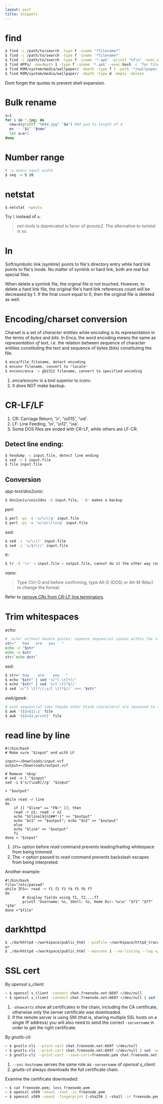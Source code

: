 ```yaml
---
layout: post
title: Snippets
---
```


# find

```bash
$ find -L /path/to/search -type f -iname "*filename*"
$ find -L /path/to/search -type f -iname '*filename*'
$ find -L /path/to/search -type f -iname '*.apk' -printf "%f\n" -exec cp -fv '{}' /path/to/copy \;
$ find APPs/ -maxdepth 1 -type f -iname '*.apk' -exec bash -c 'for file; do file="${file##*/}"; mkdir -p ROM/system/preset_apps/"${file%.apk}"; cp APPs/"${file}" ROM/system/preset_apps/"${file%.*}"; done' 'personal-apps' '{}' +
$ find ROM/system/media/wallpaper/ -depth -type f ! -path '*/wallpaper_15.png' -delete
$ find ROM/system/media/wallpaper/ -depth -type d -empty -delete
```

Dont forget the quotes to prevent shell expansion.

# Bulk rename

```bash
a=1
for i in *.jpg; do
  new=$(printf "%04d.jpg" "$a") #04 pad to length of 4
  mv -- "$i" "$new"
  let a=a+1
done
```

# Number range

```bash
# -w means equal width
$ seq -w 5 20
```

# netstat

```bash
$ netstat -npeatu
```

Try `l` instead of `a`.

>*net-tools* is deprecated in favor of *iproute2*. The alternative to *netstat* is *ss*.

# ln

Soft/symbolic link (symlink) points to file's directory entry while hard link points to file's inode. No matter of symlink or hard link, both are real but special files.

   When delete a symlink file, the orginal file is not touched. However, to delete a hard link file, the original file's hard link references count will be decreased by 1. If the final count equal to 0, then the original file is deleted as well.

# Encoding/charset conversion

   Charset is a set of *character* entities while encoding is its representation in the terms of *bytes* and *bits*.  In Enca, the word encoding means the same as *representation of text*, i.e. the relation between sequence of character entities constituting the text and sequence of bytes (bits) constituting the file.
   
   ```bash
   $ enca/file filename, detect encoding
   $ enconv filename, convert to *locale*
   $ enconv/enca -x gb2312 filename, convert to specified encoding
   ```

   1. *enca/enconv* is a tool superior to *iconv*.
   2. It does NOT make backup.

# CR-LF/LF

1. CR: Carriage Return, '\r', '\o015', '\xd'.
2. LF: Line Feeding, '\n', '\o12', '\xa'.
3. Some DOS files are ended with CR-LF, while others are LF-CR.

## Detect line ending:

```bash
$ hexdump -c input.file, detect line ending
$ sed -n l input.file
$ file input.file
```

## Conversion

*app-text/dos2unix*:

```bash
$ dos2unix/unix2dos -b input.file, '-b' makes a backup
```

*perl*:

```bash
$ perl -pi -e 's/\r//g' input.file
$ perl -pi -e 's/\n/\r\n/g' input.file
```

*sed*:

```bash
$ sed -i 's/\r//' input.file
$ sed -i 's/$/\r/' input.file
```

*tr*:

```bash
$ tr -d '\r' < input.file > output.file, cannot do it the other way round
```

*nano*:

>Type Ctrl-O and before confirming, type Alt-D (DOS) or Alt-M (Mac) to change the format.

Refer to [remove CRs from CR-LF line terminators](http://mywiki.wooledge.org/BashFAQ/052).

# Trim whitespaces

*echo*:

```bash
# `echo' without double quotes; squeeze sequencial spaces within the string to single one
str="   how   are	you   "
echo -e "$str"
echo -e $str
str=`echo $str`
```

*sed*:

```bash
$ str=" how    are    you   "
$ echo "$str" | sed 's/^[ \t]*//'
$ echo "$str" | sed 's/[ \t]*$//'
$ sed 's/^[ \t]*//;s/[ \t]*$//' <<< "$str"
```

*awk/gawk*:

```bash
# even sequencial tabs (maybe other blank characters) are squeezed to single space within string
$ awk '{$1=$1};1' file
$ awk '{$1=$1;print}' file
```

# read line by line

```
#!/bin/bash
# Make sure "$input" end with LF

input=~/Downloads/input.vcf
output=~/Downloads/output.vcf

# Remove 'nbsp'
# sed -n l "$input"
sed -i $'s/[\ua0]//g' "$input"

> "$output"

while read -r line
do
    if [[ "$line" == "FN:" ]]; then
	read -r n1; read -r n2
	echo "${line}${n2##*:}" >> "$output"
	echo "$n1" >> "$output"; echo "$n2" >> "$output"
    else
	echo "$line" >> "$output"
    fi
done < "$input"
```

1. `IFS=` option before *read* command prevents leading/trailing whitespace from being trimmed.
2. The -r option passed to *read* command prevents backslash escapes from being interpreted.

Another example:

```
#!/bin/bash
file="/etc/passwd"
while IFS=: read -r f1 f2 f3 f4 f5 f6 f7
do
        # display fields using f1, f2,..,f7
        printf 'Username: %s, Shell: %s, Home Dir: %s\n' "$f1" "$f7" "$f6"
done <"$file"
```

# darkhttpd

```bash
$ ./darkhttpd ~/workspace/public_html --pidfile ~/workspace/httpd_traces/httpd.pid --daemon --maxconn 1 --no-listing --log ~/workspace/httpd_traces/access.log --forward example.com:8080 http://www.example.com:8080
or
$ ./darkhttpd ~/workspace/public_html --maxconn 1 --no-listing --log ~/workspace/httpd_traces/access.log --forward example.com:8080 http://www.example.com:8080 &
```

# SSL cert

By *openssl s_client*:

```bash
~ $ openssl s_client -connect chat.freenode.net:6697 </dev/null
~ $ openssl s_client -connect chat.freenode.net:6697 </dev/null | sed -ne '/-BEGIN CERTIFICATE-/,/-END CERTIFICATE-/p' > freenode.pem
```

1. `-showcerts` show all certificates in the chain, including the CA certificate, otherwise only the server certificate was downloaded.
2. If the remote server is using SNI (that is, sharing multiple SSL hosts on a single IP address) you will also need to send the correct `-servername` in order to get the right certificate.

By *gnutls-cli*:

```bash
~ $ gnutls-cli --print-cert chat.freenode.net:6697 </dev/null
~ $ gnutls-cli --print-cert chat.freenode.net:6697 </dev/null | sed -ne '/-BEGIN CERTIFICATE-/,/-END CERTIFICATE-/p' > freenode.pem
~ $ gnutls-cli --print-cert --save-cert=freenode.pem chat.freenode.net:6697 </dev/null
```

1. `--sni-hostname` serves the same role as `-servername` of *openssl s_client*.
2. *gnutls-cli* always downloads the full certificate chain.

Examine the certificate downloaded:

```bash
~ $ cat freenode.pem; less freenode.pem
~ $ openssl x509 -noout -text -in freenode.pem
~ $ openssl x509 -noout -fingerprint [-sha256 | -sha1] -in freenode.pem
```
